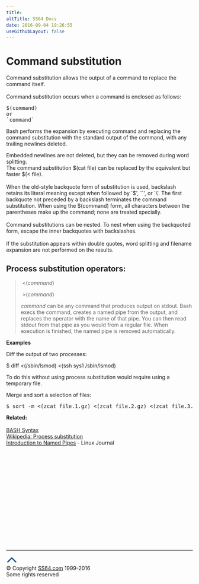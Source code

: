 ```yaml
---
title:
altTitle: SS64 Docs
date: 2016-09-04 19:26:55
useGithubLayout: false
---
```

<!-- #EndLibraryItem --><h1>Command substitution</h1>
<p> Command substitution allows the output of a command to replace the command 
  itself. <br>
  <br>
  Command substitution occurs when a command is enclosed as follows:</p>
<pre>$(command) 
or 
`command`</pre>
<p>Bash performs the expansion by executing command and replacing the command 
  substitution with the standard output of the command, with any trailing newlines 
  deleted. </p>
<p>  Embedded newlines are not deleted, but they can be removed during word splitting. 
  <br>
The command substitution <span class="code">$(cat file)</span> can be replaced by the equivalent but faster 
  <span class="code">$(&lt; file)</span>. <br>
  <br>
  When the old-style backquote form of substitution is used, backslash retains 
  its literal meaning except when followed by `$', ``', or `\'. The first backquote 
  not preceded by a backslash terminates the command substitution. When using 
  the $(command) form, all characters between the parentheses make up the command; 
  none are treated specially. <br>
  <br>
  Command substitutions can be nested. To nest when using the backquoted form, 
  escape the inner backquotes with backslashes. <br>
  <br>
  If the substitution appears within double quotes, word splitting and filename 
expansion are not performed on the results.</p>
<h2>Process substitution operators:</h2>
<blockquote>
<p> <span class="code">&nbsp;&lt;(<i>command</i>) </span></p>
<p> <span class="code"> &nbsp;&gt;(<i>command</i>) </span></p>
<p><i>command</i>  can be any command that produces output on stdout. Bash execs the command, creates a named pipe from the output, and replaces the operator with the name of that pipe. You can then read stdout from that pipe as you would from a regular file. When execution is finished,  the named pipe is removed automatically.</p>
</blockquote>
<p><b>Examples</b></p>
<p>Diff the output of two processes:</p>
<p class="code">$ diff &lt;(/sbin/lsmod) &lt;(ssh sys1 /sbin/lsmod)</p>
<p>To do this without using   process substitution would require using a temporary file.</p>
<p>Merge and sort a selection of files:</p>
<pre>$ sort -m &lt;(zcat file.1.gz) &lt;(zcat file.2.gz) &lt;(zcat file.3.gz) ... | gzip -c &gt; merged.gz</pre>
<p><b>Related:</b><br>
<br>
<a href="syntax.html">BASH Syntax</a><br>
<a href="https://en.wikipedia.org/wiki/Process_substitution">Wikipedia: Process substitution</a><br>
<a href="http://www.linuxjournal.com/article/2156?page=0,0">Introduction to Named Pipes</a> - Linux Journal<br>
</p><!-- #BeginLibraryItem "/Library/foot_bash.lbi" --><p>
<!-- bash300 -->
<ins class="adsbygoogle" style="display:inline-block;width:300px;height:250px" data-ad-client="ca-pub-6140977852749469" data-ad-slot="4615356305"></ins>
<script>
(adsbygoogle = window.adsbygoogle || []).push({});
</script></p>
<hr>
<div id="bl" class="footer"><a href="syntax-substitution.html#"><img src="../images/top.png" width="30" height="22" alt="Back to the Top"></a></div>
<div id="br" class="footer, tagline">© Copyright <a href="http://ss64.com/">SS64.com</a> 1999-2016<br>
Some rights reserved</div><!-- #EndLibraryItem -->
